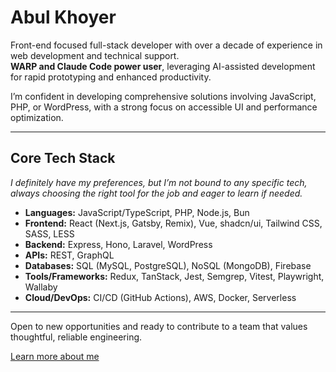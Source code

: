 # Abul Khoyer

Front-end focused full-stack developer with over a decade of experience in web development and technical support.  
**WARP and Claude Code power user**, leveraging AI-assisted development for rapid prototyping and enhanced productivity.  

I’m confident in developing comprehensive solutions involving JavaScript, PHP, or WordPress, with a strong focus on accessible UI and performance optimization.  

---

## Core Tech Stack  

_I definitely have my preferences, but I’m not bound to any specific tech, always choosing the right tool for the job and eager to learn if needed._

- **Languages:** JavaScript/TypeScript, PHP, Node.js, Bun  
- **Frontend:** React (Next.js, Gatsby, Remix), Vue, shadcn/ui, Tailwind CSS, SASS, LESS  
- **Backend:** Express, Hono, Laravel, WordPress
- **APIs:** REST, GraphQL
- **Databases:** SQL (MySQL, PostgreSQL), NoSQL (MongoDB), Firebase  
- **Tools/Frameworks:** Redux, TanStack, Jest, Semgrep, Vitest, Playwright, Wallaby
- **Cloud/DevOps:** CI/CD (GitHub Actions), AWS, Docker, Serverless  

---

Open to new opportunities and ready to contribute to a team that values thoughtful, reliable engineering.


[Learn more about me](https://abulkhoyer.com/about)

